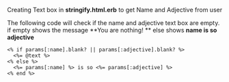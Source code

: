 Creating Text box in **stringify.html.erb** to get Name and Adjective from user 

The following code will check if the name and adjective text box are empty. if empty shows the message **You are nothing! ** else shows **name is so adjective**

```
<% if params[:name].blank? || params[:adjective].blank? %>
  <%= @text %>
<% else %>
  <%= params[:name] %> is so <%= params[:adjective] %>
<% end %>
```




